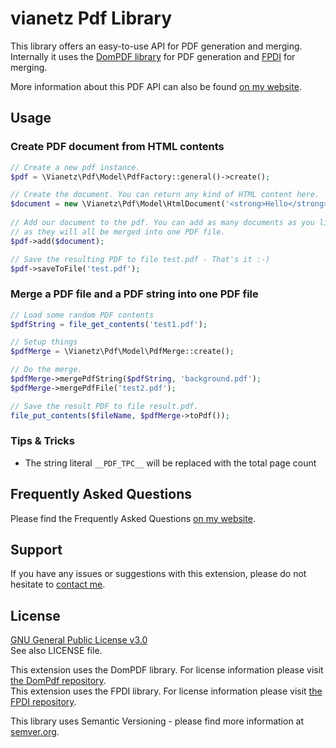 # vianetz Pdf Library

This library offers an easy-to-use API for PDF generation and merging.  
Internally it uses the [DomPDF library](https://github.com/dompdf/dompdf) for PDF generation and [FPDI](https://github.com/Setasign/FPDI) for merging.

More information about this PDF API can also be found [on my website](https://www.vianetz.com/en/pdf-invoice-api-magento/).

## Usage

### Create PDF document from HTML contents

```php
// Create a new pdf instance.
$pdf = \Vianetz\Pdf\Model\PdfFactory::general()->create();

// Create the document. You can return any kind of HTML content here.
$document = new \Vianetz\Pdf\Model\HtmlDocument('<strong>Hello</strong> World!');
 
// Add our document to the pdf. You can add as many documents as you like
// as they will all be merged into one PDF file.
$pdf->add($document);

// Save the resulting PDF to file test.pdf - That's it :-)
$pdf->saveToFile('test.pdf');
```

### Merge a PDF file and a PDF string into one PDF file
```php
// Load some random PDF contents
$pdfString = file_get_contents('test1.pdf');

// Setup things
$pdfMerge = \Vianetz\Pdf\Model\PdfMerge::create();

// Do the merge.
$pdfMerge->mergePdfString($pdfString, 'background.pdf');
$pdfMerge->mergePdfFile('test2.pdf');

// Save the result PDF to file result.pdf.
file_put_contents($fileName, $pdfMerge->toPdf());
```

### Tips & Tricks

- The string literal `__PDF_TPC__` will be replaced with the total page count

## Frequently Asked Questions
Please find the Frequently Asked Questions [on my website](https://www.vianetz.com/en/faq).

## Support
If you have any issues or suggestions with this extension, please do not hesitate to
[contact me](https://www.vianetz.com/en/contacts).

## License
[GNU General Public License v3.0](https://www.gnu.org/licenses/gpl-3.0.html)  
See also LICENSE file.

This extension uses the DomPDF library. For license information please visit [the DomPdf
repository](https://github.com/dompdf/dompdf).  
This extension uses the FPDI library. For license information please visit [the FPDI
repository](https://github.com/Setasign/FPDI/blob/master/LICENSE.txt).

This library uses Semantic Versioning - please find more information at [semver.org](http://semver.org).
